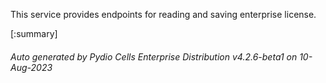 






This service provides endpoints for reading and saving enterprise license.

[:summary]

###### Auto generated by Pydio Cells Enterprise Distribution v4.2.6-beta1 on 10-Aug-2023
